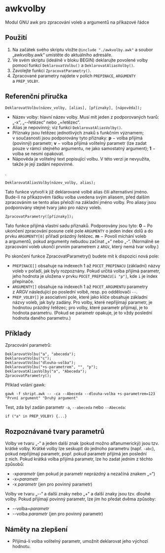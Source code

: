 # awkvolby

Modul GNU awk pro zpracování voleb a argumentů na příkazové řádce

## Použití

1. Na začátek svého skriptu vložte `@include "./awkvolby.awk"` a soubor „awkvolby.awk“ umístěte do aktuálního adresáře.
2. Ve svém skriptu (ideálně v bloku BEGIN) deklarujte povolené volby pomocí funkcí `DeklarovatVolbu()` a `DeklarovatAliasVolby()`.
3. Zavolejte funkci `ZpracovatParametry()`.
4. Zpracované parametry najdete v polích `PREPINACE`, `ARGUMENTY` a `PREP_VOLBY`.

## Referenční příručka

    DeklarovatVolbu(název_volby, [alias], [příznaky], [nápověda]);

* Název volby: hlavní název volby. Musí mít jeden z podporovaných tvarů: „-x“, „--řetězec“ nebo „+řetězec“.
* Alias je nepovinný; viz funkci `DeklarovatAliasVolby()`.
* Příznaky jsou řetězec jednotlivých znaků s funkčním významem; v současnosti jsou podporovány tyto příznaky: **p** − volba přijímá (povinný) parametr; **v** − volba přijímá volitelný parametr (lze zadat pouze v rámci stejného argumentu, ne jako samostatný argument); **1** − volba se nesmí opakovat.
* Nápověda je volitelný text popisující volbu. V této verzi je nevyužita, takže je její zadání nepovinné.

.

    DeklarovatAliasVolby(název_volby, alias);

Tato funkce vytvoří k již deklarované volbě alias čili alternativní jméno. Bude-li na příkazovém řádku volba uvedena svým aliasem, před dalším zpracováním se tento alias přeloží na základní jméno volby. Pro aliasy jsou podporovány stejné tvary jako pro názvy voleb.

    ZpracovatParametry([příznaky]);

Tato funkce přijímá vlastní sadu příznaků. Podporovány jsou tyto: **0** − Po ukončení zpracování posune celé pole `ARGUMENTY` o jeden index dolů a do prvku `ARGUMENTY[0]` přiřadí prázdný řetězec. **m** − Povolí míchání voleb a argumentů, pokud argumenty nebudou začínat „+“ nebo „-“. (Normálně se zpracování voleb ukončí prvním parametrem z `ARGV`, který nemá tvar volby.)

Po skončení funkce ZpracovatParametry() budete mít k dispozici nová pole:

* `PREPINACE[]` obsahuje na indexech 1 až `POCET_PREPINACU` (základní) názvy voleb v pořadí, jak byly rozpoznány. Pokud určitá volba přijímá parametr, jeho hodnota je uložena v prvku `POCET_PREPINACU[i "p"]`, kde `i` je index přepínače.
* `ARGUMENTY[]` obsahuje na indexech 1 až `POCET_ARGUMENTU` parametry z ARGV následující po poslední volbě, resp. po oddělovači `--`.
* `PREP_VOLBY[]` je asociativní pole, které jako klíče obsahuje základní názvy voleb, jak byly zadány. Pro volby, které nepřijímají parametr, je hodnotou prázdný řetězec; pro volby, které parametr přijímají, je to hodnota parametru. (Pokud se parametr opakuje, je to vždy poslední hodnota daného parametru.)

## Příklady

Zpracování parametrů:

    DeklarovatVolbu("a", "abeceda");
    DeklarovatVolbu("c");
    DeklarovatVolbu("dlouha-volba");
    DeklarovatVolbu("+s-parametrem", "", "p");
    DeklarovatAliasVolby("a", "Abeceda");
    ZpracovatParametry();

Příklad volání gawk:

    gawk -f skript.awk -- -ca --Abeceda --dlouha-volba +s-parametrem=123 "První argument" "Druhý argument"

Test, zda byl zadán parametr `-a`, `--abeceda` nebo `--Abeceda`:

    if ("a" in PREP_VOLBY) {...}

## Rozpoznávané tvary parametrů

Volby ve tvaru „-“ a jeden další znak (pokud možno alfanumerický) jsou tzv. krátké volby. Krátké volby lze seskupit do jednoho parametru (např. `-abc`), pokud nepřijímají parametr, popř. pokud parametr přijímá jen poslední z nich. Pokud krátká volba přijímá parametr, lze ho zadat jedním z těchto způsobů:

* -x*parametr* (jen pokud je parametr neprázdný a nezačíná znakem „=“)
* -x=*parametr*
* -x *parametr* (jen pro povinný parametr)

Volby ve tvaru „--“ a další znaky nebo „+“ a další znaky jsou tzv. dlouhé volby. Pokud přijímají povinný parametr, lze jim ho předat dvěma způsoby:

* --volba=*parametr*
* --volba *parametr* (jen pro povinný parametr)

## Náměty na zlepšení

* Přijímá-li volba volitelný parametr, umožnit deklarovat jeho výchozí hodnotu.
